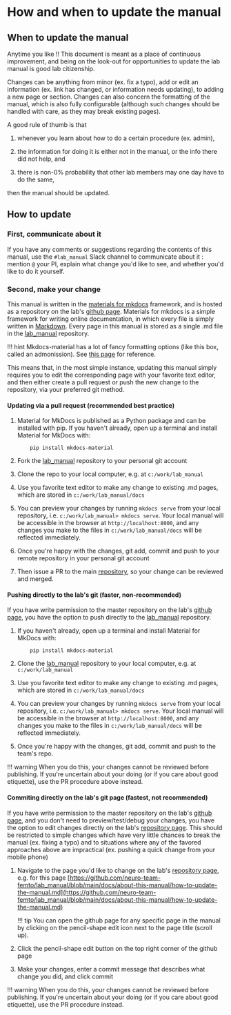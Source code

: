 # How and when to update the manual

## When to update the manual

Anytime you like !! This document is meant as a place of continuous improvement, and being on the look-out for opportunities to update the lab manual is good lab citizenship. 

Changes can be anything from minor (ex. fix a typo), add or edit an information (ex. link has changed, or information needs updating), to adding a new page or section. Changes can also concern the formatting of the manual, which is also fully configurable (although such changes should be handled with care, as they may break existing pages). 

A good rule of thumb is that 

1. whenever you learn about how to do a certain procedure (ex. admin), 

2. the information for doing it is either not in the manual, or the info there did not help, and

3. there is non-0% probability that other lab members may one day have to do the same, 

then the manual should be updated. 


## How to update

### First, communicate about it

If you have any comments or suggestions regarding the contents of this manual, use the `#lab_manual` Slack channel to communicate about it : mention `@` your PI, explain what change you'd like to see, and whether you'd like to do it yourself. 


### Second, make your change

This manual is written in the [materials for mkdocs](https://squidfunk.github.io/mkdocs-material/) framework, and is hosted as a repository on the lab's [github page](https://github.com/neuro-team-femto). Materials for mkdocs is a simple framework for writing online documentation, in which every file is simply written in [Markdown](https://en.wikipedia.org/wiki/Markdown). Every page in this manual is stored as a single .md file in the [lab_manual](https://github.com/neuro-team-femto/lab_manual) repository.

!!! hint
	Mkdocs-material has a lot of fancy formatting options (like this box, called an admonission). See [this page](https://squidfunk.github.io/mkdocs-material/reference) for reference.  

This means that, in the most simple instance, updating this manual simply requires you to edit the corresponding page with your favorite text editor, and then either create a pull request or push the new change to the repository, via your preferred git method. 

#### Updating via a pull request (recommended best practice)

1. Material for MkDocs is published as a Python package and can be installed with pip. If you haven't already, open up a terminal and install Material for MkDocs with:
	```
		pip install mkdocs-material

	```

2. Fork the [lab_manual](https://github.com/neuro-team-femto/lab_manual) repository to your personal git account

3. Clone the repo to your local computer, e.g. at `c:/work/lab_manual`

4. Use you favorite text editor to make any change to existing .md pages, which are stored in `c:/work/lab_manual/docs` 

5. You can preview your changes by running `mkdocs serve` from your local repository, i.e.  `c:/work/lab_manual> mkdocs serve`. Your local manual will be accessible in the browser at `http://localhost:8000`, and any changes you make to the files in `c:/work/lab_manual/docs` will be reflected immediately. 

6. Once you're happy with the changes, git add, commit and push to your remote repository in your personal git account

7. Then issue a PR to the main [repository](https://github.com/neuro-team-femto/lab_manual), so your change can be reviewed and merged. 

#### Pushing directly to the lab's git (faster, non-recommended) 

If you have write permission to the master repository on the lab's [github page](https://github.com/neuro-team-femto), you have the option to push directly to the [lab_manual](https://github.com/neuro-team-femto/lab_manual) repository. 

1. If you haven't already, open up a terminal and install Material for MkDocs with:
	```
		pip install mkdocs-material

	```

2. Clone the [lab_manual](https://github.com/neuro-team-femto/lab_manual) repository to your local computer, e.g. at `c:/work/lab_manual`

3. Use you favorite text editor to make any change to existing .md pages, which are stored in `c:/work/lab_manual/docs` 

5. You can preview your changes by running `mkdocs serve` from your local repository, i.e.  `c:/work/lab_manual> mkdocs serve`. Your local manual will be accessible in the browser at `http://localhost:8000`, and any changes you make to the files in `c:/work/lab_manual/docs` will be reflected immediately. 

6. Once you're happy with the changes, git add, commit and push to the team's repo. 

!!! warning
	When you do this, your changes cannot be reviewed before publishing. If you're uncertain about your doing (or if you care about good etiquette), use the PR procedure above instead. 

#### Commiting directly on the lab's git page (fastest, not recommended) 

If you have write permission to the master repository on the lab's [github page](https://github.com/neuro-team-femto), and you don't need to preview/test/debug your changes, you have the option to edit changes directly on the lab's [repository page](https://github.com/neuro-team-femto/lab_manual). This should be restricted to simple changes which have very little chances to break the manual (ex. fixing a typo) and to situations where any of the favored approaches above are impractical (ex. pushing a quick change from your mobile phone) 


1. Navigate to the page you'd like to change on the lab's [repository page](https://github.com/neuro-team-femto/lab_manual), e.g. for this page [https://github.com/neuro-team-femto/lab_manual/blob/main/docs/about-this-manual/how-to-update-the-manual.md](https://github.com/neuro-team-femto/lab_manual/blob/main/docs/about-this-manual/how-to-update-the-manual.md)

	!!! tip
		You can open the github page for any specific page in the manual by clicking on the pencil-shape edit icon next to the page title (scroll up). 

2. Click the pencil-shape edit button on the top right corner of the github page

4. Make your changes, enter a commit message that describes what change you did, and click commit

!!! warning
	When you do this, your changes cannot be reviewed before publishing. If you're uncertain about your doing (or if you care about good etiquette), use the PR procedure instead. 






